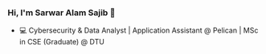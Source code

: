 ### Hi, I'm Sarwar Alam Sajib 👋

- 💻 Cybersecurity & Data Analyst | Application Assistant @ Pelican | MSc in CSE (Graduate) @ DTU


<!--
**SarwarAlamSajib/SarwarAlamSajib** is a ✨ _special_ ✨ repository because its `README.md` (this file) appears on your GitHub profile.

Here are some ideas to get you started:


- 👯 I’m looking to collaborate on ...
- 🤔 I’m looking for help with ...
- 💬 Ask me about ...
- 📫 How to reach me: ...
- 😄 Pronouns: ...
- ⚡ Fun fact: ...
-->
